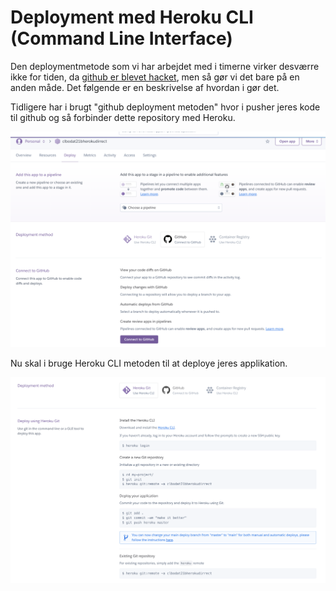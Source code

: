 <!-- JS use if these pages are used as githubpages. can be deleted if used elsewhere -->
<script src="https://code.jquery.com/jquery-3.2.1.min.js"></script>
<script src="../script.js"></script> 

# Deployment med Heroku CLI (Command Line Interface)

Den deploymentmetode som vi har arbejdet med i timerne virker desværre ikke for tiden, da [github er blevet hacket](https://status.heroku.com/), men så gør vi det bare på en anden måde.
Det følgende er en beskrivelse af hvordan i gør det. 


Tidligere har i brugt "github deployment metoden" hvor i pusher jeres kode til github og så forbinder dette repository med Heroku.

![](../img/deploy_github.png)

Nu skal i bruge Heroku CLI metoden til at deploye jeres applikation. 

![](../img/deploy_heroku.png)



